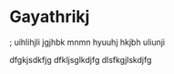 # Gayathrikj

;  uihlihjli
jgjhbk 
mnmn
hyuuhj hkjbh uliunji 


dfgkjsdkfjg  dfkljsglkdjfg  dlsfkgjlskdjfg
